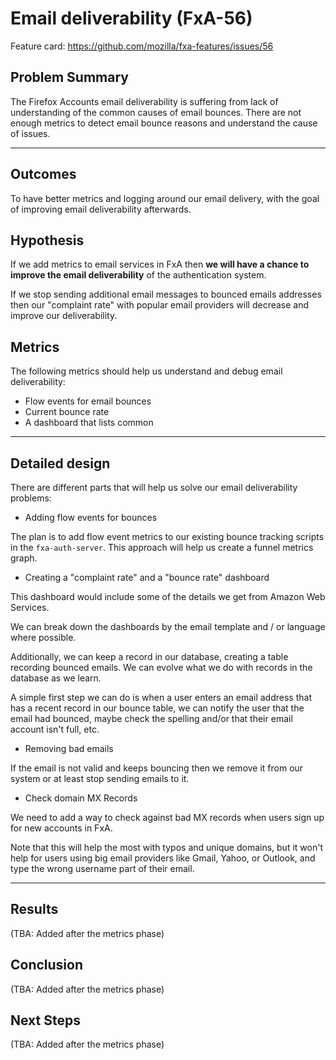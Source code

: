 # Email deliverability (FxA-56)

Feature card: https://github.com/mozilla/fxa-features/issues/56

## Problem Summary

The Firefox Accounts email deliverability is suffering from
lack of understanding of the common causes of email bounces. There are not enough metrics to detect email bounce reasons and understand the cause of issues.

----

## Outcomes

To have better metrics and logging around our email delivery, with
the goal of improving email deliverability afterwards.

## Hypothesis

If we add metrics to email services in FxA then
**we will have a chance to improve the email deliverability** of the
authentication system.

If we stop sending additional email messages to bounced emails addresses then our "complaint rate" with popular email providers will decrease and improve our deliverability.


## Metrics

The following metrics should help us understand and debug email deliverability:

* Flow events for email bounces
* Current bounce rate
* A dashboard that lists common

----

## Detailed design

There are different parts that will help us solve our email deliverability problems:

* Adding flow events for bounces

The plan is to add flow event metrics to our existing bounce tracking scripts in the `fxa-auth-server`. This approach will help us create a funnel metrics graph.

* Creating a "complaint rate" and a "bounce rate" dashboard

This dashboard would include some of the details we get
from Amazon Web Services.

We can break down the dashboards by the email template and / or language where possible.

Additionally, we can keep a record in our database, creating a table recording bounced emails. We can evolve what we do with records in the database as we learn.

A simple first step we can do is when a user enters an email address that has a recent record in our bounce table, we can notify the user that the email had bounced, maybe check the spelling and/or that their email account isn't full, etc.

* Removing bad emails

If the email is not valid and keeps bouncing then we remove it from our system or at least stop sending emails to it.

* Check domain MX Records

We need to add a way to check against bad MX records when users sign up for new accounts in FxA.

Note that this will help the most with typos and unique domains, but it won't help for users using big email providers like Gmail, Yahoo, or Outlook, and type the wrong username part of their email.

----

## Results

(TBA: Added after the metrics phase)

## Conclusion

(TBA: Added after the metrics phase)

## Next Steps

(TBA: Added after the metrics phase)
